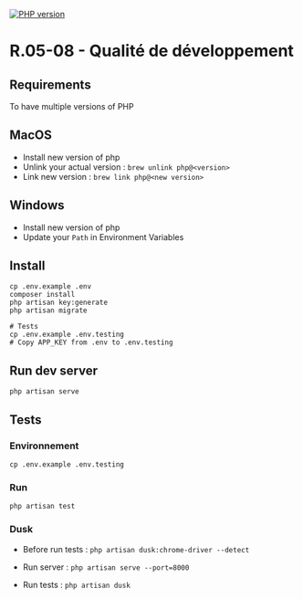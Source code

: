 <a href="https://www.php.net/releases/8.4/en.php"><img src="https://badgen.net/badge/PHP/v8.4/blue" alt="PHP version"></a>

# R.05-08 - Qualité de développement

## Requirements

To have multiple versions of PHP
## MacOS
- Install new version of php
- Unlink your actual version : `brew unlink php@<version>`
- Link new version : `brew link php@<new version>`
## Windows
- Install new version of php
- Update your `Path` in Environment Variables


## Install

```
cp .env.example .env
composer install
php artisan key:generate
php artisan migrate

# Tests
cp .env.example .env.testing
# Copy APP_KEY from .env to .env.testing
```

## Run dev server
```
php artisan serve
```

## Tests
### Environnement
```
cp .env.example .env.testing
```

### Run
```
php artisan test
```

### Dusk
- Before run tests : `php artisan dusk:chrome-driver --detect`

- Run server : `php artisan serve --port=8000`

- Run tests : `php artisan dusk`